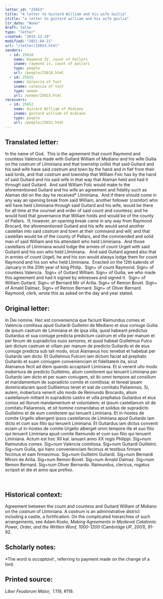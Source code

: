 ```yaml
---
letter_id: "25653"
title: "A letter to Guitard William and his wife Guilia"
ititle: "a letter to guitard william and his wife guilia"
ltr_date: "None"
draft: false
type: "letter"
created: "2015-12-19"
modified: "2021-04-21"
url: "/letter/25653.html"
senders:
  - id: 25618
    name: Raymond IV, count of Pallars
    iname: raymond iv, count of pallars
    type: people
    url: /people/25618.html
  - id: 25615
    name: Valencia of Tost
    iname: valencia of tost
    type: woman
    url: /woman/25615.html
receivers:
  - id: 25652
    name: Guitard William of Midiano
    iname: guitard william of midiano
    type: people
    url: /people/25652.html
---
```

<h2> Translated letter:</h2><p>In the name of God.&nbsp; This is the agreement that count Raymond and countess Valencia made with Guitard William of Mediano and his wife Guilia on the <i>castrum</i> of Lliminiana and that township (<i>villa</i>) that said Guitard and his said wife have said <i>castrum</i> and town by the hand and in fief from their said lords, and that <i>castrum</i> and township that William Folc has by the hand of said Guitard and his said wife in that way that Alaman held and had it through said Guitard.&nbsp; And said William Folc would make to the aforementioned Guitard and his wife an agreement and fidelity such as Alaman did on the day he received* Lliminiana.&nbsp; And if there should come in any way an opening break from said William, another follower (<i>comitor</i>) who will have held Lliminiana through said Guitard and his wife, would be there for all time at the counsel and order of said count and countess; and he would hold that governance that William holds and would be of the county of Pallars.&nbsp; If, however, an opening break came in any way from Raymond Brocard, the aforementioned Guitard and his wife would send another castellan into said <i>castrum</i> and town at their command and will; and that castellan would be of the county of Pallars, and the commended and solid man of said William and his attendant who held Lliminiana.&nbsp; And those castellans of Lliminiana would lodge the armies of count Urgell with said Guitard and his son who held Lliminiana.&nbsp;&nbsp; And said Guitard agreed also that in armies of count Urgell, he and his son would always lodge them for count Raymond and his son who held Lliminiana.&nbsp; Enacted on the 12th kalends of January in the 20th year of king Philip.&nbsp; Sign+ of count Raymond. Sign+ of countess Valencia.&nbsp; Sign+ of Guitard William. Sign+ of Guilia, we who made this agreement and had it signed by witnesses and signed it.&nbsp; Sign+ of William Guitard. Sign+ of Bernard Mir of Arilia. Sign+ of Remon Bovet. Sign+ of Arnald Dalmaz. Sign+ of Remon Bernard. Sign+ of Oliver Bernard.&nbsp; Raymond, clerk, wrote this as asked on the day and year stated.</p><h2 class="mt-4"> Original letter:</h2><p>In Dei nomine. Hec est conveniencia que faciunt Raimundus comes et Valencia comitissa apud Guitardi Guillelmi de Mediano et eius coniuge Guilia de ipsum castrum de Liminiana et de ipsa villa, quod habeant predictus Guitardus et sua coniuge predicta predictum castrum et villa per manum et per fevum de supradictos suos seniores, et quod habeat Guillelmus Fulco iam dictum castrum et villam per manum de predicto Guitardo et de eius coniuge predicta sub tali modo, sicut Alamanus hoc tenebat et habebat per Guitardo iam dicto. Et Guillelmus Fulconi iam dictum faciat ad prephato Guitardo et suam coniugem convenienciam et fidelitatem ita, sicut Alamanus fecit ad diem quando accaptavit Limi­niana. Et si venerit ullo modo inobertura de predicto Guillelmo, alium comitorem qui tenuerit Liminiana per Guitardo iam dicto et per suam coniugem, sit ibi omni tempore ad consilium et mandamentum de supradicto comite et comitissa; et teneat ipsam dominicaturam quod Guillielmus tenet et siat de comitatu Paliarensis. Si, autem, inobertura venerit ullo modo de Reimundo Brocardo, alium castellanum mittant in supradicto castro et villa prephatus Guitardus et eius coniux ad illorum mandamentum et voluntatem; et ipsum castellanum sit de comitatu Pa­liarensis, et sit homine comandatus et solidus de supradicto Guillelmo et de eum comitorem qui tenuerit Liminiana. Et in-hostes de comite Urgello albergent ipsos castellanos de Liminiana apud Guitardo iam dicto et cum suo filio qui tenuerit Liminiana. Et Guitardus iam dictus convenit eciam ut in-hostes de comite Urgello alberget omni tempore ille et suo filio qui tenuerit Liminiana apud comite Raimundo et cum suo filio qui tenuerit Liminiana. Actum est hoc XII kal. ianuarii anno XX regis Philippi. Sig+num Raimundus comes. Sig+num Valencia comitissa. Sig+num Guitardi Guillelmi. Sig+num Guilia, qui hanc convenien­ciam fecimus et testibus firmare fecimus et eam firmavimus. Sig+num Guillelmi Guitardi. Sig+num Bernardi Mironi de Arilia. Sig+num Remon Bovet. Sig+num Arnald Dalmaz. Sig+num Remon Bernard. Sig+num Oliver Bernardo. Raimundus, clericus, rogatus scripsit et die et anno que prefixo.</p><p class="Bodytext51">&nbsp;</p><h2 class="mt-4"> Historical context:</h2><p>Agreement between the count and countess and Guitard William of Midiano on the <i>castrum</i> of Lliminiana. A <i>castrum</i> is an administrative district including a castle, a fortification. On the complicated hierarchies of such arrangements, see Adam Kosto, <em>Making Agreements in Medieval Catalonia: Power, Order, and the Written Word, 1000-1200</em><span>&nbsp;(Cambridge UP, 2001),&nbsp;</span>91-92.</p><h2 class="mt-4"> Scholarly notes:</h2><p>*The word is <i>accaptavit</i> , referring to payment made on the change of a lord.</p><h2 class="mt-4"> Printed source:</h2><p><i>Liber Feudorum Maior,</i> &nbsp;1.119, #119.&nbsp;&nbsp;</p>